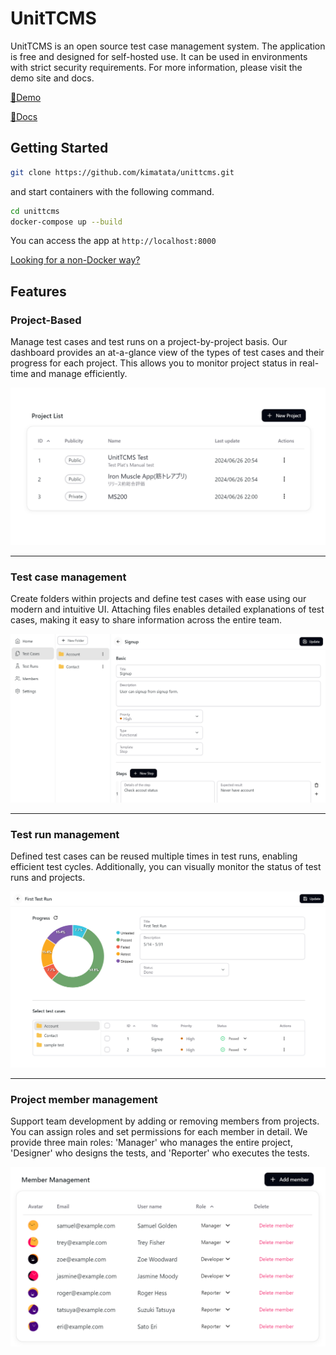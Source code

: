 # UnitTCMS

UnitTCMS is an open source test case management system. The application is free and designed for self-hosted use. It can be used in environments with strict security requirements. For more information, please visit the demo site and docs.

[🧪Demo](https://www.unittcms.org)

[📘Docs](https://kimatata.github.io/unittcms/docs)

## Getting Started

```bash
git clone https://github.com/kimatata/unittcms.git
```

and start containers with the following command.

```bash
cd unittcms
docker-compose up --build
```

You can access the app at `http://localhost:8000`

[Looking for a non-Docker way?](https://kimatata.github.io/unittcms/docs/getstarted/manual)

## Features

### Project-Based

Manage test cases and test runs on a project-by-project basis. Our dashboard provides an at-a-glance view of the types of test cases and their progress for each project. This allows you to monitor project status in real-time and manage efficiently.

![Project-Based](./frontend/public/top/light/project.png)

<hr />

### Test case management

Create folders within projects and define test cases with ease using our modern and intuitive UI. Attaching files enables detailed explanations of test cases, making it easy to share information across the entire team.

![Test Case Management](./frontend/public/top/light/case.png)

<hr />

### Test run management

Defined test cases can be reused multiple times in test runs, enabling efficient test cycles. Additionally, you can visually monitor the status of test runs and projects.

![Test Run Management](./frontend/public/top/light/run.png)

<hr />

### Project member management

Support team development by adding or removing members from projects. You can assign roles and set permissions for each member in detail. We provide three main roles: 'Manager' who manages the entire project, 'Designer' who designs the tests, and 'Reporter' who executes the tests.

![Member Management](./frontend/public/top/light/member.png)
